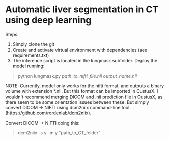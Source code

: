 # Automatic liver segmentation in CT using deep learning

Steps:
1) Simply clone the git
2) Create and activate virtual environment with dependencies (see requirements.txt)
3) The inference script is located in the lungmask subfolder. Deploy the model running:
> python lungmask.py *path_to_nifti_file.nii* *output_name.nii*

NOTE: Currently, model only works for the nifti format, and outputs a binary volume with extension *.nii. But this format can be imported in CustusX. I wouldn't recommend merging DICOM and .nii prediction file in CustusX, as there seem to be some orientation issues between these. But simply convert DICOM -> NIFTI using dcm2niix command-line tool (https://github.com/rordenlab/dcm2niix).

Convert DICOM -> NIFTI doing this:
> dcm2niix -s y -m y "path_to_CT_folder" .
